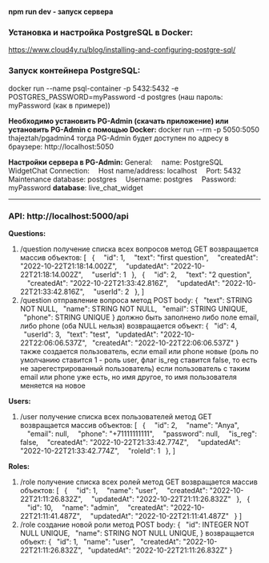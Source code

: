 **npm run dev - запуск сервера**

### Установка и настройка PostgreSQL в Docker:

https://www.cloud4y.ru/blog/installing-and-configuring-postgre-sql/

### Запуск контейнера PostgreSQL:

docker run --name psql-container -p 5432:5432 -e POSTGRES_PASSWORD=myPassword -d postgres
(наш пароль: myPassword (как в примере))

**Необходимо установить PG-Admin (скачать приложение) или установить PG-Admin с помощью Docker:**
docker run --rm -p 5050:5050 thajeztah/pgadmin4
тогда PG-Admin будет доступен по адресу в браузере: http://localhost:5050

**Настройки сервера в PG-Admin:**
General:
&emsp;name: PostgreSQL WidgetChat
Connection:
&emsp;Host name/address: localhost
&emsp;Port: 5432
&emsp;Maintenance database: postgres
&emsp;Username: postgres
&emsp;Password: myPassword
**database**: live_chat_widget

---

### API: http://localhost:5000/api

**Questions:**

1. /question
   получение списка всех вопросов
   метод GET
   возвращается массив объектов:
   [
   &ensp;{
   &ensp;&ensp;"id": 1,
   &ensp;&ensp;"text": "first question",
   &ensp;&ensp;"createdAt": "2022-10-22T21:18:14.002Z",
   &ensp;&ensp;"updatedAt": "2022-10-22T21:18:14.002Z",
   &ensp;&ensp;"userId": 1
   &ensp;},
   &ensp;{
   &ensp;&ensp;"id": 2,
   &ensp;&ensp;"text": "2 question",
   &ensp;&ensp;"createdAt": "2022-10-22T21:33:42.816Z",
   &ensp;&ensp;"updatedAt": "2022-10-22T21:33:42.816Z",
   &ensp;&ensp;"userId": 2
   &ensp;},
   ]
2. /question
   отправление вопроса
   метод POST
   body:
   {
   &ensp;"text": STRING NOT NULL,
   &ensp;"name": STRING NOT NULL,
   &ensp;"email": STRING UNIQUE,
   &ensp;"phone": STRING UNIQUE
   }
   должно быть заполнено либо поле email, либо phone (оба NULL нельзя)
   возвращается объект:
   {
   &ensp;"id": 4,
   &ensp;"userId": 3,
   &ensp;"text": "test",
   &ensp;"updatedAt": "2022-10-22T22:06:06.537Z",
   &ensp;"createdAt": "2022-10-22T22:06:06.537Z"
   }
   также создается пользователь, если email или phone новые (роль по умолчанию ставится 1 - роль user, флаг is_reg ставится false, то есть не зарегестрированный пользователь)
   если пользователь с таким email или phone уже есть, но имя другое, то имя пользователя меняется на новое

**Users:**

1. /user
   получение списка всех пользователей
   метод GET
   возвращается массив объектов:
   [
   &ensp;{
   &ensp;&ensp;"id": 2,
   &ensp;&ensp;"name": "Anya",
   &ensp;&ensp;"email": null,
   &ensp;&ensp;"phone": "+71111111111",
   &ensp;&ensp;"password": null,
   &ensp;&ensp;"is_reg": false,
   &ensp;&ensp;"createdAt": "2022-10-22T21:33:42.774Z",
   &ensp;&ensp;"updatedAt": "2022-10-22T21:33:42.774Z",
   &ensp;&ensp;"roleId": 1
   &ensp;},
   ]

**Roles:**

1. /role
   получение списка всех ролей
   метод GET
   возвращается массив объектов:
   [
   &ensp;{
   &ensp;&ensp;"id": 1,
   &ensp;&ensp;"name": "user",
   &ensp;&ensp;"createdAt": "2022-10-22T21:11:26.832Z",
   &ensp;&ensp;"updatedAt": "2022-10-22T21:11:26.832Z"
   &ensp;},
   &ensp;{
   &ensp;&ensp;"id": 10,
   &ensp;&ensp;"name": "admin",
   &ensp;&ensp;"createdAt": "2022-10-22T21:11:41.487Z",
   &ensp;&ensp;"updatedAt": "2022-10-22T21:11:41.487Z"
   &ensp;}
   ]
2. /role
   создание новой роли
   метод POST
   body:
   {
   &ensp;"id": INTEGER NOT NULL UNIQUE,
   &ensp;"name": STRING NOT NULL UNIQUE,
   }
   возвращается объект:
   {
   &ensp;"id": 1,
   &ensp;"name": "user",
   &ensp;"createdAt": "2022-10-22T21:11:26.832Z",
   &ensp;"updatedAt": "2022-10-22T21:11:26.832Z"
   }
